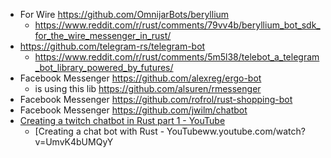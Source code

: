 - For Wire https://github.com/OmnijarBots/beryllium
  - https://www.reddit.com/r/rust/comments/79vv4b/beryllium_bot_sdk_for_the_wire_messenger_in_rust/
- https://github.com/telegram-rs/telegram-bot
  - https://www.reddit.com/r/rust/comments/5m5l38/telebot_a_telegram_bot_library_powered_by_futures/
- Facebook Messenger https://github.com/alexreg/ergo-bot
  - is using this lib https://github.com/alsuren/rmessenger
- Facebook Messenger https://github.com/rofrol/rust-shopping-bot
- Facebook Messenger https://github.com/jwilm/chatbot
- [Creating a twitch chatbot in Rust part 1 - YouTube](https://www.youtube.com/watch?v=EBvpYZqWQ1k)
  - [Creating a chat bot with Rust - YouTubeww.youtube.com/watch?v=UmvK4bUMQyY
